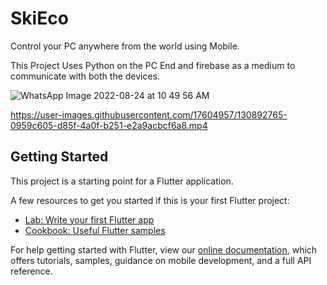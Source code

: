# SkiEco
Control your PC anywhere from the world using Mobile.

This Project Uses Python on the PC End and firebase as a medium to communicate with both the devices.

![WhatsApp Image 2022-08-24 at 10 49 56 AM](https://user-images.githubusercontent.com/17604957/186335631-603642ee-9d7a-43fc-8125-1fbc6896edd0.jpeg)



https://user-images.githubusercontent.com/17604957/130892765-0959c605-d85f-4a0f-b251-e2a9acbcf6a8.mp4



## Getting Started

This project is a starting point for a Flutter application.

A few resources to get you started if this is your first Flutter project:

- [Lab: Write your first Flutter app](https://flutter.dev/docs/get-started/codelab)
- [Cookbook: Useful Flutter samples](https://flutter.dev/docs/cookbook)

For help getting started with Flutter, view our
[online documentation](https://flutter.dev/docs), which offers tutorials,
samples, guidance on mobile development, and a full API reference.
